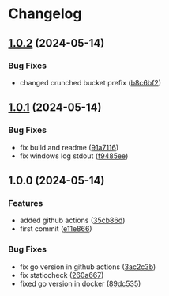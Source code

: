 # Changelog

## [1.0.2](https://github.com/project-n-oss/interchange/compare/v1.0.1...v1.0.2) (2024-05-14)


### Bug Fixes

* changed crunched bucket prefix ([b8c6bf2](https://github.com/project-n-oss/interchange/commit/b8c6bf2aae07d23ee8a44f1f98ade21f4e989997))

## [1.0.1](https://github.com/project-n-oss/interchange/compare/v1.0.0...v1.0.1) (2024-05-14)


### Bug Fixes

* fix build and readme ([91a7116](https://github.com/project-n-oss/interchange/commit/91a7116e48c2098dcdd9f70a5afbaf950d48edc8))
* fix windows log stdout ([f9485ee](https://github.com/project-n-oss/interchange/commit/f9485ee0354ab2b9fc6f485dd78ce5e0418ec48a))

## 1.0.0 (2024-05-14)


### Features

* added github actions ([35cb86d](https://github.com/project-n-oss/interchange/commit/35cb86dc888a2aaa8d592b095c03d13a4c3ceb10))
* first commit ([e11e866](https://github.com/project-n-oss/interchange/commit/e11e866d8cfbdabb629b75fbf0dca1a73c02be1d))


### Bug Fixes

* fix go version in github actions ([3ac2c3b](https://github.com/project-n-oss/interchange/commit/3ac2c3b1e65a85c77ba7fea962bcce5025e65dd9))
* fix staticcheck ([260a667](https://github.com/project-n-oss/interchange/commit/260a6679a6ebc57cf55c68405f06e6a5c712f88f))
* fixed go version in docker ([89dc535](https://github.com/project-n-oss/interchange/commit/89dc53588204c8fab34b67996a80ce9c3dca0da7))
